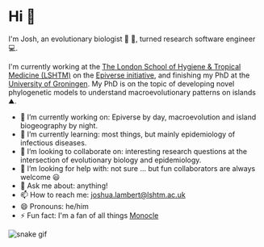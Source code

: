 # Hi :wave: 

I'm Josh, an evolutionary biologist 🧬 🐸, turned research software engineer 💻.

I'm currently working at the [The London School of Hygiene & Tropical Medicine (LSHTM)](https://www.lshtm.ac.uk/) on the [Epiverse initiative](https://data.org/initiatives/epiverse/), and finishing my PhD at the [University of Groningen](https://www.rug.nl/?lang=en). My PhD is on the topic of developing novel phylogenetic models to understand macroevolutionary patterns on islands ⛰️.

- 🔭 I’m currently working on: Epiverse by day, macroevolution and island biogeography by night.
- 🌱 I’m currently learning: most things, but mainly epidemiology of infectious diseases.
- 👯 I’m looking to collaborate on: interesting research questions at the intersection of evolutionary biology and epidemiology.
- 🤔 I’m looking for help with: not sure ... but fun collaborators are always welcome 😃
- 💬 Ask me about: anything!
- 📫 How to reach me: joshua.lambert@lshtm.ac.uk
- 😄 Pronouns: he/him
- ⚡ Fun fact: I'm a fan of all things [Monocle](https://monocle.com/)

![snake gif](https://github.com/joshwlambert/joshwlambert/blob/output/github-contribution-grid-snake.svg)
